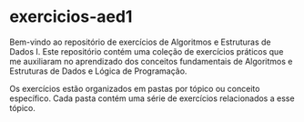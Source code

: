 # exercicios-aed1
Bem-vindo ao repositório de exercícios de Algoritmos e Estruturas de Dados I. 
Este repositório contém uma coleção de exercícios práticos que me auxiliaram no aprendizado dos conceitos fundamentais de Algoritmos e Estruturas de Dados e Lógica de Programação.

Os exercícios estão organizados em pastas por tópico ou conceito específico. Cada pasta contém uma série de exercícios relacionados a esse tópico. 
